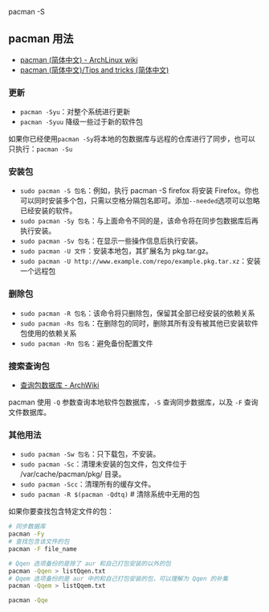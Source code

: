 pacman -S

## pacman 用法

- [pacman (简体中文) - ArchLinux wiki](<https://wiki.archlinux.org/index.php/Pacman_(%E7%AE%80%E4%BD%93%E4%B8%AD%E6%96%87)>)
- [pacman (简体中文)/Tips and tricks (简体中文)](<https://wiki.archlinux.org/index.php/Pacman_(%E7%AE%80%E4%BD%93%E4%B8%AD%E6%96%87)/Tips_and_tricks_(%E7%AE%80%E4%BD%93%E4%B8%AD%E6%96%87)>)

### 更新

- `pacman -Syu`：对整个系统进行更新
- `pacman -Syuu` 降级一些过于新的软件包

如果你已经使用`pacman -Sy`将本地的包数据库与远程的仓库进行了同步，也可以只执行：`pacman -Su`

### 安装包

- `sudo pacman -S 包名`：例如，执行 pacman -S firefox 将安装 Firefox。你也可以同时安装多个包，只需以空格分隔包名即可。添加`--needed`选项可以忽略已经安装的软件。
- `sudo pacman -Sy 包名`：与上面命令不同的是，该命令将在同步包数据库后再执行安装。
- `sudo pacman -Sv 包名`：在显示一些操作信息后执行安装。
- `sudo pacman -U 文件`：安装本地包，其扩展名为 pkg.tar.gz。
- `sudo pacman -U http://www.example.com/repo/example.pkg.tar.xz`：安装一个远程包

### 删除包

- `sudo pacman -R 包名`：该命令将只删除包，保留其全部已经安装的依赖关系
- `sudo pacman -Rs 包名`：在删除包的同时，删除其所有没有被其他已安装软件包使用的依赖关系
- `sudo pacman -Rn 包名`：避免备份配置文件

### 搜索查询包

- [查询包数据库 - ArchWiki](<https://wiki.archlinux.org/index.php/Pacman_(%E7%AE%80%E4%BD%93%E4%B8%AD%E6%96%87)#%E6%9F%A5%E8%AF%A2%E5%8C%85%E6%95%B0%E6%8D%AE%E5%BA%93>)

pacman 使用 `-Q` 参数查询本地软件包数据库，`-S` 查询同步数据库，以及 `-F` 查询文件数据库。

### 其他用法

- `sudo pacman -Sw 包名`：只下载包，不安装。
- `sudo pacman -Sc`：清理未安装的包文件，包文件位于 /var/cache/pacman/pkg/ 目录。
- `sudo pacman -Scc`：清理所有的缓存文件。
- `sudo pacman -R $(pacman -Qdtq)` # 清除系统中无用的包

如果你要查找包含特定文件的包：

```bash
# 同步数据库
pacman -Fy
# 查找包含该文件的包
pacman -F file_name
```

```bash
# Qqen 选项备份的是除了 aur 和自己打包安装的以外的包
pacman -Qqen > listQqen.txt
# Qqem 选项备份的是 aur 中的和自己打包安装的包，可以理解为 Qqen 的补集
pacman -Qqem > listQqem.txt

pacman -Qqe
```
